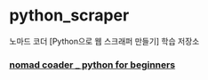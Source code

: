 # python_scraper

노마드 코더 [Python으로 웹 스크래퍼 만들기] 학습 저장소
 
### [nomad coader _ python for beginners](https://academy.nomadcoders.co/p/python-for-absolute-beginners)
